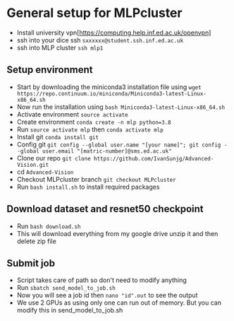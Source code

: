 # General setup for MLPcluster
* Install university vpn[https://computing.help.inf.ed.ac.uk/openvpn]
* ssh into your dice ssh ```sxxxxxx@student.ssh.inf.ed.ac.uk```
* ssh into MLP cluster ```ssh mlp1```
## Setup environment
* Start by downloading the miniconda3 installation file using ```wget https://repo.continuum.io/miniconda/Miniconda3-latest-Linux-x86_64.sh```
* Now run the installation using ```bash Miniconda3-latest-Linux-x86_64.sh```
* Activate environment ```source activate``` 
* Create environment  ```conda create -n mlp python=3.8```
* Run ```source activate mlp``` then ```conda activate mlp```
* Install git ```conda install git```
* Config git ```git config --global user.name "[your name]"; git config --global user.email "[matric-number]@sms.ed.ac.uk"```
* Clone our repo ```git clone https://github.com/IvanSunjg/Advanced-Vision.git```
* cd ```Advanced-Vision```
* Checkout MLPcluster branch ```git checkout MLPcluster```
* Run ```bash install.sh``` to install required packages
## Download dataset and resnet50 checkpoint
* Run ```bash download.sh```
* This will download everything from my google drive unzip it and then delete zip file
## Submit job
* Script takes care of path so don't need to modify anything
* Run ```sbatch send_model_to_job.sh```
* Now you will see a job id then ```nano "id".out``` to see the output
* We use 2 GPUs as using only one can run out of memory. But you can modify this in send_model_to_job.sh
